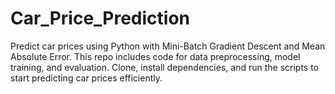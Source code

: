# Car_Price_Prediction
Predict car prices using Python with Mini-Batch Gradient Descent and Mean Absolute Error. This repo includes code for data preprocessing, model training, and evaluation. Clone, install dependencies, and run the scripts to start predicting car prices efficiently.
